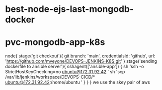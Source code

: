 # best-node-ejs-last-mongodb-docker
# pvc-mongodb-app-k8s

node{
    stage('git checkout'){
       git branch: 'main', credentialsId: 'github', url: 'https://github.com/mveyone/DEVOPS-JENKINS-K8S.git'
    }
    stage('sending dockerfile to ansible server'){
        sshagent(['ansible-app']) {
         sh 'ssh -o StrictHostKeyChecking=no ubuntu@172.31.92.42 '
         sh 'scp /var/lib/jenkins/workspace/DEVOPS-CICD/* ubuntu@172.31.92.42:/home/ubuntu '
      }
    }
}
we use the skey pair of aws